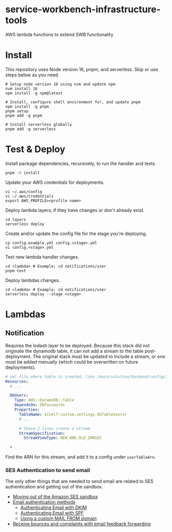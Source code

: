 # service-workbench-infrastructure-tools
AWS lambda functions to extend SWB functionality


# Install
This repository uses Node version 16, pnpm, and serverless. Skip or use steps below as you need.
```shell
# Setup node version 16 using nvm and update npm
nvm install 16
npm install -g npm@latest
```

```shell
# Install, configure shell environment for, and update pnpm
npm install -g pnpm
pnpm setup
pnpm add -g pnpm
```

```shell
# Install serverless globally
pnpm add -g serverless
```

# Test & Deploy
Install package dependencies, recursively, to run the handler and tests.
```shell
pnpm -r install
```

Update your AWS credentials for deployments.
```shell
vi ~/.aws/config
vi ~/.aws/credentials
export AWS_PROFILE=<profile name>
```

Deploy lambda layers, if they have changes or don't already exist.
```shell
cd layers
serverless deploy
```

Create and/or update the config file for the stage you're deploying.
```shell
cp config.example.yml config.<stage>.yml
vi config.<stage>.yml
```

Test new lambda handler changes.
```shell
cd <lambda> # Example: cd notifications/user
pnpm test
```

Deploy lambdas changes.
```shell
cd <lambda> # Example: cd notifications/user
serverless deploy --stage <stage>
```

# Lambdas
## Notification
Requires the lodash layer to be deployed. Because this stack did not originate the dynamodb table, it can not add a stream to the table post-deployment. The original stack must be updated to include a stream, or one must be added manually (which could be overwritten on future deployments).
```yaml
# yml file where table is created, like /main/solution/backend/config/infra/cloudformation.yml
Resources:
  # ...

  DbUsers:
    Type: AWS::DynamoDB::Table
    DependsOn: DbPasswords
    Properties:
      TableName: ${self:custom.settings.dbTableUsers}
      # ...

      # these 2 lines create a stream
      StreamSpecification:
        StreamViewType: NEW_AND_OLD_IMAGES

  # ...
```
Find the ARN for this stream, and add it to a config under `userTableArn`.

### SES Authentication to send email
The only other things that are needed to send email are related to SES authentication and getting out of the sandbox.
- [Moving out of the Amazon SES sandbox](https://docs.aws.amazon.com/ses/latest/dg/request-production-access.html)
- [Email authentication methods](https://docs.aws.amazon.com/ses/latest/dg/email-authentication-methods.html)
  - [Authenticating Email with DKIM](https://docs.aws.amazon.com/ses/latest/dg/send-email-authentication-dkim.html)
  - [Authenticating Email with SPF](https://docs.aws.amazon.com/ses/latest/dg/send-email-authentication-spf.html)
  - [Using a custom MAIL FROM domain](https://docs.aws.amazon.com/ses/latest/dg/mail-from.html)
- [Receive bounces and complaints with email feedback forwarding](https://docs.aws.amazon.com/ses/latest/dg/monitor-sending-activity-using-notifications-email.html)
